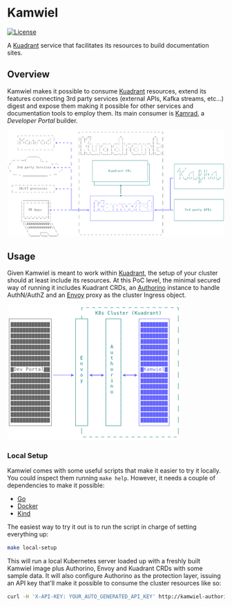 # Kamwiel
[![License](https://img.shields.io/badge/license-Apache--2.0-blue.svg)](http://www.apache.org/licenses/LICENSE-2.0)

A [Kuadrant](https://github.com/Kuadrant) service that facilitates its resources to build documentation sites.

## Overview
Kamwiel makes it possible to consume [Kuadrant](https://github.com/Kuadrant) resources, extend its features connecting
3rd party services (external APIs, Kafka streams, etc...) digest and expose them making it possible for other services
and  documentation tools to employ them. Its main consumer is [Kamrad](https://github.com/3scale-labs/kamrad),
a _Developer Portal_ builder.

![Kamwiel overview](docs/images/kamwiel-overview.png?raw=true)

## Usage

Given Kamwiel is meant to work within [Kuadrant](https://github.com/Kuadrant), the setup of your cluster should at least
include its resources. At this PoC level, the minimal secured way of running it includes Kuadrant CRDs, an
[Authorino](https://github.com/kuadrant/authorino) instance to handle AuthN/AuthZ and an [Envoy](https://www.envoyproxy.io/)
proxy as the cluster Ingress object.

![Kamwiel minimal setup](docs/images/kamwiel-cluster.png?raw=true)

### Local Setup

Kamwiel comes with some useful scripts that make it easier to try it locally. You could inspect them running `make help`.
However, it needs a couple of dependencies to make it possible:

* [Go](https://golang.org/doc/install)
* [Docker](https://www.docker.com/)
* [Kind](https://kind.sigs.k8s.io/)

The easiest way to try it out is to run the script in charge of setting everything up:

```bash
make local-setup
```

This will run a local Kubernetes server loaded up with a freshly built Kamwiel image plus Authorino, Envoy and Kuadrant
CRDs with some sample data. It will also configure Authorino as the protection layer, issuing an API key that'll make it
possible to consume the cluster resources like so:

```bash
curl -H 'X-API-KEY: YOUR_AUTO_GENERATED_API_KEY' http://kamwiel-authorino.127.0.0.1.nip.io:8000/ping
```
